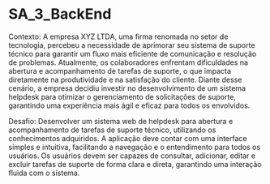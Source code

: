 # SA_3_BackEnd

Contexto:
A empresa XYZ LTDA, uma firma renomada no setor de tecnologia, percebeu a necessidade de aprimorar seu sistema de suporte técnico para garantir um fluxo mais eficiente de comunicação e resolução de
problemas. Atualmente, os colaboradores enfrentam dificuldades na abertura e acompanhamento de tarefas de suporte, o que impacta diretamente na produtividade e na satisfação do cliente. Diante desse
cenário, a empresa decidiu investir no desenvolvimento de um sistema helpdesk para otimizar o gerenciamento de solicitações de suporte, garantindo uma experiência mais ágil e eficaz para todos os envolvidos.

Desafio:
Desenvolver um sistema web de helpdesk para abertura e acompanhamento de tarefas de suporte técnico, utilizando os conhecimentos adquiridos. A aplicação deve contar com uma interface simples e intuitiva,
facilitando a navegação e o entendimento para todos os usuários. Os usuários devem ser capazes de consultar, adicionar, editar e excluir tarefas de suporte de forma clara e direta, garantindo uma interação fluida
com o sistema.
